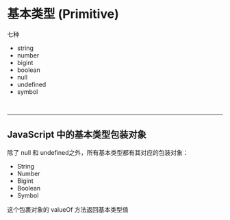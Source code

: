 # 基本类型 (Primitive)

七种

* string
* number
* bigint
* boolean
* null
* undefined
* symbol

&emsp;

---

## JavaScript 中的基本类型包装对象

除了 null 和 undefined之外，所有基本类型都有其对应的包装对象：

* String
* Number
* Bigint
* Boolean
* Symbol

这个包裹对象的 valueOf 方法返回基本类型值
